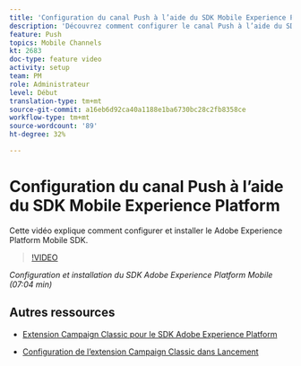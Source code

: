 ```yaml
---
title: 'Configuration du canal Push à l’aide du SDK Mobile Experience Platform '
description: 'Découvrez comment configurer le canal Push à l’aide du SDK mobile Experience Cloud. '
feature: Push
topics: Mobile Channels
kt: 2683
doc-type: feature video
activity: setup
team: PM
role: Administrateur
level: Début
translation-type: tm+mt
source-git-commit: a16eb6d92ca40a1188e1ba6730bc28c2fb8358ce
workflow-type: tm+mt
source-wordcount: '89'
ht-degree: 32%

---
```



# Configuration du canal Push à l’aide du SDK Mobile Experience Platform

Cette vidéo explique comment configurer et installer le Adobe Experience Platform Mobile SDK.

>[!VIDEO](https://video.tv.adobe.com/v/27699?quality=12)

*Configuration et installation du SDK Adobe Experience Platform Mobile (07:04 min)*

## Autres ressources

* [Extension Campaign Classic pour le SDK Adobe Experience Platform](https://helpx-internal.corp.adobe.com/content/help/en/campaign/kb/acc-aep-extension.html)

* [Configuration de l’extension Campaign Classic dans Lancement](https://aep-sdks.gitbook.io/docs/using-mobile-extensions/adobe-campaignclassic)

